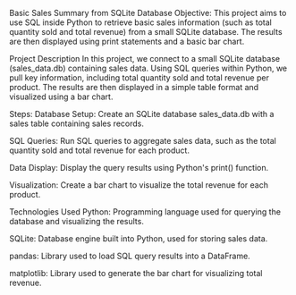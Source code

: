 Basic Sales Summary from SQLite Database
Objective:
This project aims to use SQL inside Python to retrieve basic sales information (such as total quantity sold and total revenue) from a small SQLite database.
The results are then displayed using print statements and a basic bar chart.

Project Description
In this project, we connect to a small SQLite database (sales_data.db) containing sales data. Using SQL queries within Python, we pull key information, including total quantity sold and total revenue per product. 
The results are then displayed in a simple table format and visualized using a bar chart.

Steps:
Database Setup: Create an SQLite database sales_data.db with a sales table containing sales records.

SQL Queries: Run SQL queries to aggregate sales data, such as the total quantity sold and total revenue for each product.

Data Display: Display the query results using Python's print() function.

Visualization: Create a bar chart to visualize the total revenue for each product.

Technologies Used
Python: Programming language used for querying the database and visualizing the results.

SQLite: Database engine built into Python, used for storing sales data.

pandas: Library used to load SQL query results into a DataFrame.

matplotlib: Library used to generate the bar chart for visualizing total revenue.
